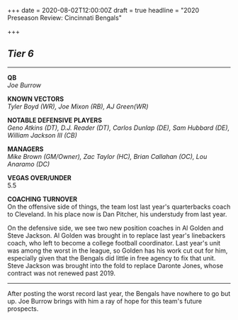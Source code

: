 +++
date = 2020-08-02T12:00:00Z
draft = true
headline = "2020 Preseason Review: Cincinnati Bengals"

+++
## **_Tier 6_**

***

**QB**  
_Joe Burrow_

**KNOWN VECTORS**  
_Tyler Boyd (WR), Joe Mixon (RB), AJ Green(WR)_

**NOTABLE DEFENSIVE PLAYERS**  
_Geno Atkins (DT), D.J. Reader (DT), Carlos Dunlap (DE), Sam Hubbard (DE), William Jackson III (CB)_

**MANAGERS**  
_Mike Brown (GM/Owner), Zac Taylor (HC), Brian Callahan (OC), Lou Anaramo (DC)_

**VEGAS OVER/UNDER**  
5\.5

**COACHING TURNOVER**  
On the offensive side of things, the team lost last year's quarterbacks coach to Cleveland. In his place now is Dan Pitcher, his understudy from last year.

On the defensive side, we see two new position coaches in Al Golden and Steve Jackson. Al Golden was brought in to replace last year's linebackers coach, who left to become a college football coordinator. Last year's unit was among the worst in the league, so Golden has his work cut out for him, especially given that the Bengals did little in free agency to fix that unit. Steve Jackson was brought into the fold to replace Daronte Jones, whose contract was not renewed past 2019.

***

After posting the worst record last year, the Bengals have nowhere to go but up. Joe Burrow brings with him a ray of hope for this team's future prospects.